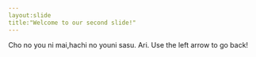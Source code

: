 ```yaml
---
layout:slide
title:"Welcome to our second slide!"
---
```

Cho no you ni mai,hachi no youni sasu. Ari. 
Use the left arrow to go back!
